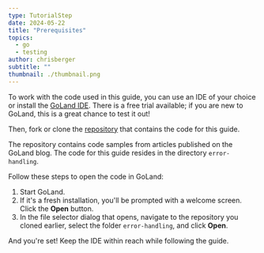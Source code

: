 ```yaml
---
type: TutorialStep
date: 2024-05-22
title: "Prerequisites"
topics:
  - go
  - testing
author: chrisberger
subtitle: ""
thumbnail: ./thumbnail.png
---
```


To work with the code used in this guide, you can use an IDE of your choice or install the [GoLand IDE](https://www.jetbrains.com/go/download). There is a free trial available; if you are new to GoLand, this is a great chance to test it out!

Then, fork or clone the [repository](https://github.com/JetBrains/go-code-samples) that contains the code for this guide.

The repository contains code samples from articles published on the GoLand blog. The code for this guide resides in the directory `error-handling`.

Follow these steps to open the code in GoLand:

1. Start GoLand.
2. If it's a fresh installation, you'll be prompted with a welcome screen. Click the **Open** button.
3. In the file selector dialog that opens, navigate to the repository you cloned earlier, select the folder `error-handling`, and click **Open**.

And you're set! Keep the IDE within reach while following the guide.
